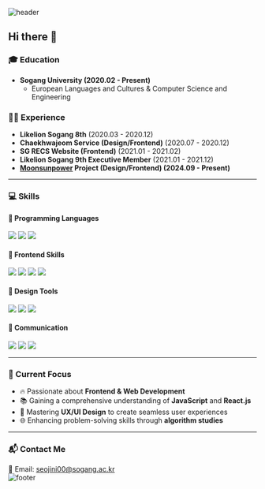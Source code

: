 ![header](https://capsule-render.vercel.app/api?type=waving&color=fadadd&height=200&section=header&text=🔥%20xxj15's%20Github%20⚡&fontSize=50&fontColor=333333&animation=fadeIn&fontAlignY=40)

## Hi there 👋

### 🎓 Education 

- **Sogang University (2020.02 - Present)**
  - European Languages and Cultures & Computer Science and Engineering

### 👨‍💼 Experience
- **Likelion Sogang 8th** (2020.03 - 2020.12)  
- **Chaekhwajeom Service (Design/Frontend)** (2020.07 - 2020.12)  
- **SG RECS Website (Frontend)** (2021.01 - 2021.02)  
- **Likelion Sogang 9th Executive Member** (2021.01 - 2021.12)  
- **[Moonsunpower](https://github.com/MSP-MoonSunPower/MoonSunPower) Project (Design/Frontend) (2024.09 - Present)**
 

---

### 💻 Skills

#### 🚀 Programming Languages
<p>
  <img src="https://img.shields.io/badge/Python-3776AB?style=for-the-badge&logo=python&logoColor=white"/>
  <img src="https://img.shields.io/badge/C-A8B9CC?style=for-the-badge&logo=c&logoColor=white"/>
  <img src="https://img.shields.io/badge/JavaScript-F7DF1E?style=for-the-badge&logo=javascript&logoColor=black"/>
</p>

#### 🎨 Frontend Skills
<p>
  <img src="https://img.shields.io/badge/HTML5-E34F26?style=for-the-badge&logo=html5&logoColor=white"/>
  <img src="https://img.shields.io/badge/CSS3-1572B6?style=for-the-badge&logo=css3&logoColor=white"/>
  <img src="https://img.shields.io/badge/JavaScript-F7DF1E?style=for-the-badge&logo=javascript&logoColor=black"/>
  <img src="https://img.shields.io/badge/React.js-61DAFB?style=for-the-badge&logo=react&logoColor=black"/>
</p>


#### 🎨 Design Tools
<p>
  <img src="https://img.shields.io/badge/Figma-F24E1E?style=for-the-badge&logo=figma&logoColor=white"/>
  <img src="https://img.shields.io/badge/Adobe%20XD-FF61F6?style=for-the-badge&logo=adobe-xd&logoColor=white"/>
  <img src="https://img.shields.io/badge/Adobe%20Photoshop-31A8FF?style=for-the-badge&logo=adobe-photoshop&logoColor=white"/>
</p>

#### 🔗 Communication
<p>
  <img src="https://img.shields.io/badge/Notion-000000?style=for-the-badge&logo=notion&logoColor=white"/>
  <img src="https://img.shields.io/badge/GitHub-181717?style=for-the-badge&logo=github&logoColor=white"/>
  <img src="https://img.shields.io/badge/Slack-4A154B?style=for-the-badge&logo=slack&logoColor=white"/>
</p>

---


### 🚀 Current Focus
- 🔥 Passionate about **Frontend & Web Development**
- 📚 Gaining a comprehensive understanding of **JavaScript** and **React.js**
- 🔧 Mastering **UX/UI Design** to create seamless user experiences    
- 🌐 Enhancing problem-solving skills through **algorithm studies**  

---

### 📬 Contact Me

📧 Email: [seojini00@sogang.ac.kr](mailto:seojini00@sogang.ac.kr)  
![footer](https://capsule-render.vercel.app/api?type=waving&color=fadadd&height=80&section=footer)



